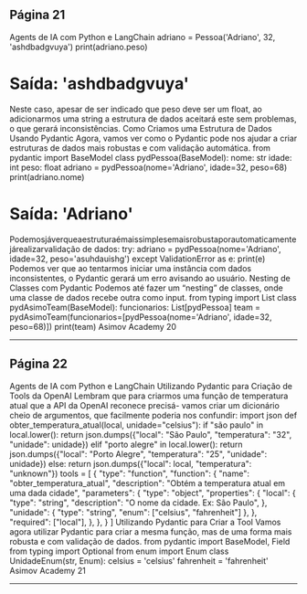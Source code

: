## Página 21

Agents de IA com Python e LangChain
adriano = Pessoa('Adriano', 32, 'ashdbadgvuya')
print(adriano.peso)
# Saída: 'ashdbadgvuya'
Neste caso, apesar de ser indicado que peso deve ser um float, ao adicionarmos uma string a estrutura
de dados aceitará este sem problemas, o que gerará inconsistências.
Como Criamos uma Estrutura de Dados Usando Pydantic
Agora, vamos ver como o Pydantic pode nos ajudar a criar estruturas de dados mais robustas e com
validação automática.
from pydantic import BaseModel
class pydPessoa(BaseModel):
nome: str
idade: int
peso: float
adriano = pydPessoa(nome='Adriano', idade=32, peso=68)
print(adriano.nome)
# Saída: 'Adriano'
Podemosjáverqueaestruturaémaissimplesemaisrobustaporautomaticamentejárealizarvalidação
de dados:
try:
adriano = pydPessoa(nome='Adriano', idade=32, peso='asuhdauishg')
except ValidationError as e:
print(e)
Podemos ver que ao tentarmos iniciar uma instância com dados inconsistentes, o Pydantic gerará um
erro avisando ao usuário.
Nesting de Classes com Pydantic
Podemos até fazer um “nesting” de classes, onde uma classe de dados recebe outra como input.
from typing import List
class pydAsimoTeam(BaseModel):
funcionarios: List[pydPessoa]
team = pydAsimoTeam(funcionarios=[pydPessoa(nome='Adriano', idade=32, peso=68)])
print(team)
Asimov Academy
20


---
## Página 22

Agents de IA com Python e LangChain
Utilizando Pydantic para Criação de Tools da OpenAI
Lembram que para criarmos uma função de temperatura atual que a API da OpenAI reconece precisá-
vamos criar um dicionário cheio de argumentos, que facilmente poderia nos confundir:
import json
def obter_temperatura_atual(local, unidade="celsius"):
if "são paulo" in local.lower():
return json.dumps({"local": "São Paulo", "temperatura": "32", "unidade": unidade})
elif "porto alegre" in local.lower():
return json.dumps({"local": "Porto Alegre", "temperatura": "25", "unidade": unidade})
else:
return json.dumps({"local": local, "temperatura": "unknown"})
tools = [
{
"type": "function",
"function": {
"name": "obter_temperatura_atual",
"description": "Obtém a temperatura atual em uma dada cidade",
"parameters": {
"type": "object",
"properties": {
"local": {
"type": "string",
"description": "O nome da cidade. Ex: São Paulo",
},
"unidade": {
"type": "string",
"enum": ["celsius", "fahrenheit"]
},
},
"required": ["local"],
},
},
}
]
Utilizando Pydantic para Criar a Tool
Vamos agora utilizar Pydantic para criar a mesma função, mas de uma forma mais robusta e com
validação de dados.
from pydantic import BaseModel, Field
from typing import Optional
from enum import Enum
class UnidadeEnum(str, Enum):
celsius = 'celsius'
fahrenheit = 'fahrenheit'
Asimov Academy
21


---